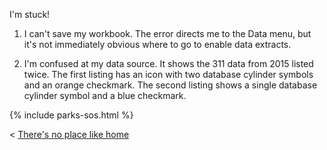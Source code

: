 I'm stuck! 

1. I can't save my workbook. The error directs me to the Data menu, but it's not immediately obvious where to go to enable data extracts.

2. I'm confused at my data source. It shows the 311 data from 2015 listed twice. The first listing has an icon with two database cylinder symbols and an orange checkmark. The second listing shows a single database cylinder symbol and a blue checkmark.

{% include parks-sos.html %}


< [There's no place like home](./index.md)
